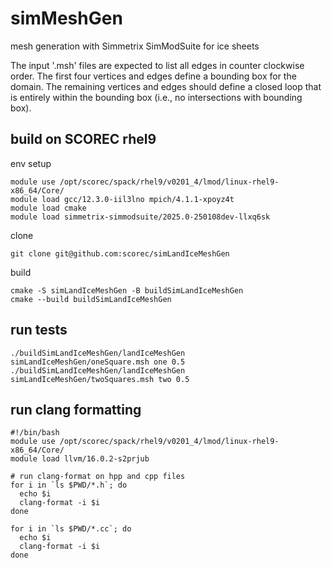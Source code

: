 # simMeshGen
mesh generation with Simmetrix SimModSuite for ice sheets

The input '.msh' files are expected to list all edges in counter clockwise
order.  The first four vertices and edges define a bounding box for the domain.
The remaining vertices and edges should define a closed loop that is entirely
within the bounding box (i.e., no intersections with bounding box).

## build on SCOREC rhel9

env setup

```
module use /opt/scorec/spack/rhel9/v0201_4/lmod/linux-rhel9-x86_64/Core/
module load gcc/12.3.0-iil3lno mpich/4.1.1-xpoyz4t 
module load cmake
module load simmetrix-simmodsuite/2025.0-250108dev-llxq6sk
```

clone

```
git clone git@github.com:scorec/simLandIceMeshGen
```

build

```
cmake -S simLandIceMeshGen -B buildSimLandIceMeshGen
cmake --build buildSimLandIceMeshGen
```

## run tests

```
./buildSimLandIceMeshGen/landIceMeshGen simLandIceMeshGen/oneSquare.msh one 0.5
./buildSimLandIceMeshGen/landIceMeshGen simLandIceMeshGen/twoSquares.msh two 0.5
```


## run clang formatting

```
#!/bin/bash 
module use /opt/scorec/spack/rhel9/v0201_4/lmod/linux-rhel9-x86_64/Core/
module load llvm/16.0.2-s2prjub 

# run clang-format on hpp and cpp files
for i in `ls $PWD/*.h`; do 
  echo $i
  clang-format -i $i
done

for i in `ls $PWD/*.cc`; do 
  echo $i
  clang-format -i $i
done
```
